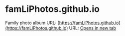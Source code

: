 # famLiPhotos.github.io
Family photo album
URL: [https://famLiPhotos.github.io](https://famLiPhotos.github.io)
URL: <a href="https://famLiPhotos.github.io" target="_blank">Opens in new tab</a>
